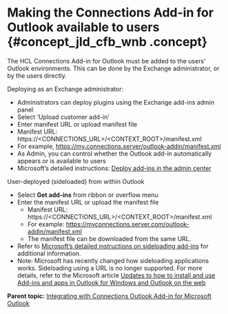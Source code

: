 # Making the Connections Add-in for Outlook available to users {#concept_jld_cfb_wnb .concept}

The HCL Connections Add-in for Outlook must be added to the users’ Outlook environments. This can be done by the Exchange administrator, or by the users directly.

Deploying as an Exchange administrator:

-   Administrators can deploy plugins using the Exchange add-ins admin panel
-   Select ‘Upload customer add-in’
-   Enter manifest URL or upload manifest file
-   Manifest URL: https://<CONNECTIONS\_URL\>/<CONTEXT\_ROOT\>/manifest.xml
-   For example, https://my.connections.server/outlook-addin/manifest.xml
-   As Admin, you can control whether the Outlook add-in automatically appears or is available to users
-   Microsoft’s detailed instructions: [Deploy add-ins in the admin center](https://docs.microsoft.com/en-us/microsoft-365/admin/manage/manage-deployment-of-add-ins?view=o365-worldwide)

User-deployed \(sideloaded\) from within Outlook

-   Select **Get add-ins** from ribbon or overflow menu
-   Enter the manifest URL or upload the manifest file
    -   Manifest URL: https://<CONNECTIONS\_URL\>/<CONTEXT\_ROOT\>/manifest.xml
    -   For example: https://myconnections.server.com/outlook-addin/manifest.xml
    -   The manifest file can be downloaded from the same URL.
-   Refer to [Microsoft’s detailed instructions on sideloading add-ins](https://docs.microsoft.com/en-us/office/dev/add-ins/outlook/sideload-outlook-add-ins-for-testing) for additional information.
-   Note: Microsoft has recently changed how sideloading applications works. Sideloading using a URL is no longer supported. For more details, refer to the Microsoft article [Updates to how to install and use Add-ins and apps in Outlook for Windows and Outlook on the web](https://devblogs.microsoft.com/microsoft365dev/updates-to-how-to-install-and-use-add-ins-and-apps-in-outlook-for-windows-and-outlook-on-the-web/)


**Parent topic:** [Integrating with Connections Outlook Add-in for Microsoft Outlook](../install/cp_3p_outlook_addin_container.md)

